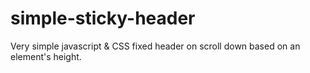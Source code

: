 # simple-sticky-header
Very simple javascript &amp; CSS fixed header on scroll down based on an element's height.
